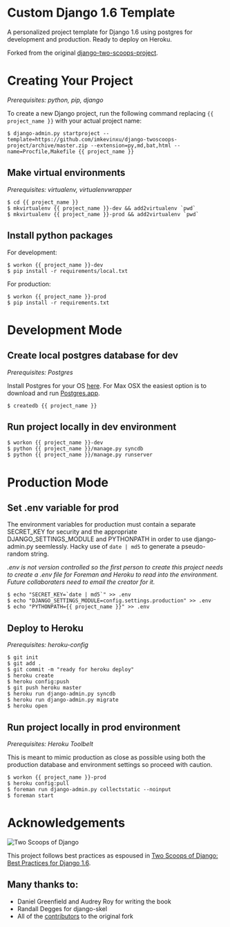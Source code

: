 Custom Django 1.6 Template
==========================

A personalized project template for Django 1.6 using postgres for development and production. Ready to deploy on Heroku.

Forked from the original [django-two-scoops-project](https://github.com/twoscoops/django-twoscoops-project).

Creating Your Project
=====================

*Prerequisites: python, pip, django*

To create a new Django project, run the following command replacing `{{ project_name }}` with your actual project name:

    $ django-admin.py startproject --template=https://github.com/imkevinxu/django-twoscoops-project/archive/master.zip --extension=py,md,bat,html --name=Procfile,Makefile {{ project_name }}

Make virtual environments
-------------------------

*Prerequisites: virtualenv, virtualenvwrapper*

    $ cd {{ project_name }}
    $ mkvirtualenv {{ project_name }}-dev && add2virtualenv `pwd`
    $ mkvirtualenv {{ project_name }}-prod && add2virtualenv `pwd`

Install python packages
-----------------------

For development:

    $ workon {{ project_name }}-dev
    $ pip install -r requirements/local.txt

For production:

    $ workon {{ project_name }}-prod
    $ pip install -r requirements.txt

Development Mode
================

Create local postgres database for dev
--------------------------------------

*Prerequisites: Postgres*

Install Postgres for your OS [here](http://www.postgresql.org/download/). For Max OSX the easiest option is to download and run [Postgres.app](http://postgresapp.com/).

    $ createdb {{ project_name }}

Run project locally in dev environment
--------------------------------------

    $ workon {{ project_name }}-dev
    $ python {{ project_name }}/manage.py syncdb
    $ python {{ project_name }}/manage.py runserver

Production Mode
===============

Set .env variable for prod
--------------------------

The environment variables for production must contain a separate SECRET_KEY for security and the appropriate DJANGO_SETTINGS_MODULE and PYTHONPATH in order to use django-admin.py seemlessly. Hacky use of `date | md5` to generate a pseudo-random string.

*.env is not version controlled so the first person to create this project needs to create a .env file for Foreman and Heroku to read into the environment. Future collaboraters need to email the creator for it.*

    $ echo "SECRET_KEY=`date | md5`" >> .env
    $ echo "DJANGO_SETTINGS_MODULE=config.settings.production" >> .env
    $ echo "PYTHONPATH={{ project_name }}" >> .env

Deploy to Heroku
----------------

*Prerequisites: heroku-config*

    $ git init
    $ git add .
    $ git commit -m "ready for heroku deploy"
    $ heroku create
    $ heroku config:push
    $ git push heroku master
    $ heroku run django-admin.py syncdb
    $ heroku run django-admin.py migrate
    $ heroku open

Run project locally in prod environment
---------------------------------------

*Prerequisites: Heroku Toolbelt*

This is meant to mimic production as close as possible using both the production database and environment settings so proceed with caution.

    $ workon {{ project_name }}-prod
    $ heroku config:pull
    $ foreman run django-admin.py collectstatic --noinput
    $ foreman start

Acknowledgements
================

![Two Scoops of Django](http://twoscoops.smugmug.com/Two-Scoops-Press-Media-Kit/i-C8s5jkn/0/O/favicon-152.png "Two Scoops Logo")

This project follows best practices as espoused in [Two Scoops of Django: Best Practices for Django 1.6](http://twoscoopspress.org/products/two-scoops-of-django-1-6).

Many thanks to:
---------------

- Daniel Greenfield and Audrey Roy for writing the book
- Randall Degges for django-skel
- All of the [contributors](https://github.com/twoscoops/django-twoscoops-project/blob/master/CONTRIBUTORS.txt) to the original fork
